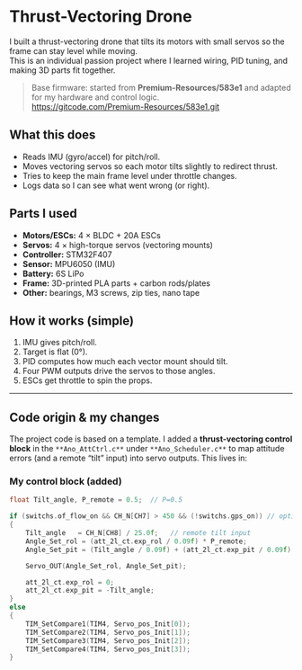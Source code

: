 # Thrust-Vectoring Drone

I built a thrust-vectoring drone that tilts its motors with small servos so the frame can stay level while moving.  
This is an individual passion project where I learned wiring, PID tuning, and making 3D parts fit together.

> Base firmware: started from **Premium-Resources/583e1** and adapted for my hardware and control logic.  
> https://gitcode.com/Premium-Resources/583e1.git

## What this does
- Reads IMU (gyro/accel) for pitch/roll.
- Moves vectoring servos so each motor tilts slightly to redirect thrust.
- Tries to keep the main frame level under throttle changes.
- Logs data so I can see what went wrong (or right).

## Parts I used
- **Motors/ESCs:** 4 × BLDC + 20A ESCs  
- **Servos:** 4 × high-torque servos (vectoring mounts)  
- **Controller:** STM32F407  
- **Sensor:** MPU6050 (IMU)  
- **Battery:** 6S LiPo  
- **Frame:** 3D-printed PLA parts + carbon rods/plates  
- **Other:** bearings, M3 screws, zip ties, nano tape

## How it works (simple)
1. IMU gives pitch/roll.
2. Target is flat (0°).
3. PID computes how much each vector mount should tilt.
4. Four PWM outputs drive the servos to those angles.
5. ESCs get throttle to spin the props.

---

## Code origin & my changes

The project code is based on a template. I added a **thrust-vectoring control block** in the `**Ano_AttCtrl.c**` under `**Ano_Scheduler.c**`  to map attitude errors (and a remote “tilt” input) into servo outputs. This lives in:


### My control block (added)
```c
float Tilt_angle, P_remote = 0.5;  // P=0.5

if (switchs.of_flow_on && CH_N[CH7] > 450 && (!switchs.gps_on)) // optical-flow mode
{
    Tilt_angle   = CH_N[CH8] / 25.0f;   // remote tilt input
    Angle_Set_rol = (att_2l_ct.exp_rol / 0.09f) * P_remote;
    Angle_Set_pit = (Tilt_angle / 0.09f) + (att_2l_ct.exp_pit / 0.09f) * P_remote;

    Servo_OUT(Angle_Set_rol, Angle_Set_pit);

    att_2l_ct.exp_rol = 0;
    att_2l_ct.exp_pit = -Tilt_angle;
}
else
{
    TIM_SetCompare1(TIM4, Servo_pos_Init[0]);
    TIM_SetCompare2(TIM4, Servo_pos_Init[1]);
    TIM_SetCompare3(TIM4, Servo_pos_Init[2]);
    TIM_SetCompare4(TIM4, Servo_pos_Init[3]);
}



